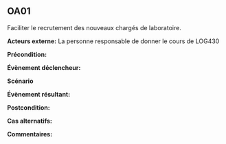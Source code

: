 ## **OA01** 
Faciliter le recrutement des nouveaux chargés de laboratoire.

**Acteurs externe:** 
La personne responsable de donner le cours de LOG430

**Précondition:** 

**Évènement déclencheur:** 

**Scénario**

**Évènement résultant:**

**Postcondition:** 

**Cas alternatifs:**

**Commentaires:**